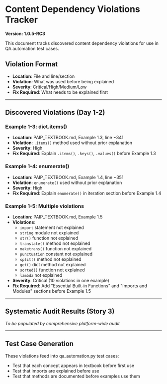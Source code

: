 # Content Dependency Violations Tracker
**Version: 1.0.5-RC3**

This document tracks discovered content dependency violations for use in QA automation test cases.

## Violation Format
- **Location**: File and line/section
- **Violation**: What was used before being explained
- **Severity**: Critical/High/Medium/Low
- **Fix Required**: What needs to be explained first

---

## Discovered Violations (Day 1-2)

### Example 1-3: dict.items()
- **Location**: PAIP_TEXTBOOK.md, Example 1.3, line ~341
- **Violation**: `.items()` method used without prior explanation
- **Severity**: High
- **Fix Required**: Explain `.items()`, `.keys()`, `.values()` before Example 1.3

### Example 1-4: enumerate()
- **Location**: PAIP_TEXTBOOK.md, Example 1.4, line ~351
- **Violation**: `enumerate()` used without prior explanation
- **Severity**: High
- **Fix Required**: Explain `enumerate()` in iteration section before Example 1.4

### Example 1-5: Multiple violations
- **Location**: PAIP_TEXTBOOK.md, Example 1.5
- **Violations**:
  - `import` statement not explained
  - `string` module not explained
  - `str()` function not explained
  - `translate()` method not explained
  - `maketrans()` function not explained
  - `punctuation` constant not explained
  - `split()` method not explained
  - `get()` dict method not explained
  - `sorted()` function not explained
  - `lambda` not explained
- **Severity**: Critical (10 violations in one example)
- **Fix Required**: Add "Essential Built-in Functions" and "Imports and Modules" sections before Example 1.5

---

## Systematic Audit Results (Story 3)
*To be populated by comprehensive platform-wide audit*

---

## Test Case Generation
These violations feed into qa_automation.py test cases:
- Test that each concept appears in textbook before first use
- Test that imports are explained before use
- Test that methods are documented before examples use them

